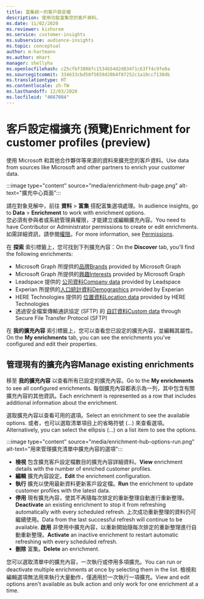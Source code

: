 ```yaml
---
title: 富集統一的客戶設定檔
description: 使用功能富集您的客戶資料。
ms.date: 11/02/2020
ms.reviewer: kishorem
ms.service: customer-insights
ms.subservice: audience-insights
ms.topic: conceptual
author: m-hartmann
ms.author: mhart
manager: shellyha
ms.openlocfilehash: c25cfbf3808fc1534b54d2d834f1c63ff4c9fe0a
ms.sourcegitcommit: 334633cbd58f5659d20b4f87252c1a10cc7130db
ms.translationtype: HT
ms.contentlocale: zh-TW
ms.lasthandoff: 12/03/2020
ms.locfileid: "4667084"
---
```

# <a name="enrichment-for-customer-profiles-preview"></a><span data-ttu-id="f8814-103">客戶設定檔擴充 (預覽)</span><span class="sxs-lookup"><span data-stu-id="f8814-103">Enrichment for customer profiles (preview)</span></span>

<span data-ttu-id="f8814-104">使用 Microsoft 和其他合作夥伴等來源的資料來擴充您的客戶資料。</span><span class="sxs-lookup"><span data-stu-id="f8814-104">Use data from sources like Microsoft and other partners to enrich your customer data.</span></span>

:::image type="content" source="media/enrichment-hub-page.png" alt-text="擴充中心頁面":::

<span data-ttu-id="f8814-106">請在對象見解中，前往 **資料** > **富集** 搭配富集選項處理。</span><span class="sxs-lookup"><span data-stu-id="f8814-106">In audience insights, go to **Data** > **Enrichment** to work with enrichment options.</span></span>    
<span data-ttu-id="f8814-107">您必須有參與者或系統管理員權限，才能建立或編輯擴充內容。</span><span class="sxs-lookup"><span data-stu-id="f8814-107">You need to have Contributor or Administrator permissions to create or edit enrichments.</span></span> <span data-ttu-id="f8814-108">如需詳細資訊，請參閱[權限](permissions.md)。</span><span class="sxs-lookup"><span data-stu-id="f8814-108">For more information, see [Permissions](permissions.md).</span></span>

<span data-ttu-id="f8814-109">在 **探索** 索引標籤上，您可找到下列擴充內容：</span><span class="sxs-lookup"><span data-stu-id="f8814-109">On the **Discover** tab, you'll find the following enrichments:</span></span>

- <span data-ttu-id="f8814-110">Microsoft Graph 所提供的[品牌](enrichment-microsoft-graph.md)</span><span class="sxs-lookup"><span data-stu-id="f8814-110">[Brands](enrichment-microsoft-graph.md) provided by Microsoft Graph</span></span>
- <span data-ttu-id="f8814-111">Microsoft Graph 所提供的[興趣](enrichment-microsoft-graph.md)</span><span class="sxs-lookup"><span data-stu-id="f8814-111">[Interests](enrichment-microsoft-graph.md) provided by Microsoft Graph</span></span>
- <span data-ttu-id="f8814-112">Leadspace 提供的 [公司資料](enrichment-leadspace.md)</span><span class="sxs-lookup"><span data-stu-id="f8814-112">[Company data](enrichment-leadspace.md) provided by Leadspace</span></span>
- <span data-ttu-id="f8814-113">Experian 所提供的[人口統計資料](enrichment-experian.md)</span><span class="sxs-lookup"><span data-stu-id="f8814-113">[Demographics](enrichment-experian.md) provided by Experian</span></span>
- <span data-ttu-id="f8814-114">HERE Technologies 提供的 [位置資料](enrichment-here.md)</span><span class="sxs-lookup"><span data-stu-id="f8814-114">[Location data](enrichment-here.md) provided by HERE Technologies</span></span>
- <span data-ttu-id="f8814-115">透過安全檔案傳輸通訊協定 (SFTP) 的 [自訂資料](enrichment-SFTP-custom-import.md)</span><span class="sxs-lookup"><span data-stu-id="f8814-115">[Custom data](enrichment-SFTP-custom-import.md) through Secure File Transfer Protocol (SFTP)</span></span>

<span data-ttu-id="f8814-116">在 **我的擴充內容** 索引標籤上，您可以查看您已設定的擴充內容，並編輯其屬性。</span><span class="sxs-lookup"><span data-stu-id="f8814-116">On the **My enrichments** tab, you can see the enrichments you've configured and edit their properties.</span></span>

## <a name="manage-existing-enrichments"></a><span data-ttu-id="f8814-117">管理現有的擴充內容</span><span class="sxs-lookup"><span data-stu-id="f8814-117">Manage existing enrichments</span></span>

<span data-ttu-id="f8814-118">移至 **我的擴充內容** 以查看所有已設定的擴充內容。</span><span class="sxs-lookup"><span data-stu-id="f8814-118">Go to the **My enrichments** to see all configured enrichments.</span></span> <span data-ttu-id="f8814-119">每個擴充內容都表示為一列，其中包含有關擴充內容的其他資訊。</span><span class="sxs-lookup"><span data-stu-id="f8814-119">Each enrichment is represented as a row that includes additional information about the enrichment.</span></span>

<span data-ttu-id="f8814-120">選取擴充內容以查看可用的選項。</span><span class="sxs-lookup"><span data-stu-id="f8814-120">Select an enrichment to see the available options.</span></span> <span data-ttu-id="f8814-121">或者，也可以選取清單項目上的省略符號 (...) 來查看選項。</span><span class="sxs-lookup"><span data-stu-id="f8814-121">Alternatively, you can select the ellipsis (...) on a list item to see the options.</span></span>

:::image type="content" source="media/enrichment-hub-options-run.png" alt-text="用來管理擴充清單中擴充內容的選項":::

- <span data-ttu-id="f8814-123">**檢視** 包含擴充客戶設定檔數目的擴充內容詳細資料。</span><span class="sxs-lookup"><span data-stu-id="f8814-123">**View** enrichment details with the number of enriched customer profiles.</span></span>
- <span data-ttu-id="f8814-124">**編輯** 擴充內容設定。</span><span class="sxs-lookup"><span data-stu-id="f8814-124">**Edit** the enrichment configuration.</span></span>
- <span data-ttu-id="f8814-125">**執行** 擴充以使用最新資料更新客戶設定檔。</span><span class="sxs-lookup"><span data-stu-id="f8814-125">**Run** the enrichment to update customer profiles with the latest data.</span></span>
- <span data-ttu-id="f8814-126">**停用** 現有擴充內容，使其不再隨每次排定的重新整理自動進行重新整理。</span><span class="sxs-lookup"><span data-stu-id="f8814-126">**Deactivate** an existing enrichment to stop it from refreshing automatically with every scheduled refresh.</span></span> <span data-ttu-id="f8814-127">上次成功重新整理的資料仍可繼續使用。</span><span class="sxs-lookup"><span data-stu-id="f8814-127">Data from the last successful refresh will continue to be available.</span></span> <span data-ttu-id="f8814-128">**啟用** 非使用中擴充內容，以重新開始隨每次排定的重新整理進行自動重新整理。</span><span class="sxs-lookup"><span data-stu-id="f8814-128">**Activate** an inactive enrichment to restart automatic refreshing with every scheduled refresh.</span></span>
- <span data-ttu-id="f8814-129">**刪除** 富集。</span><span class="sxs-lookup"><span data-stu-id="f8814-129">**Delete** an enrichment.</span></span>

<span data-ttu-id="f8814-130">您可以選取清單中的擴充內容，一次執行或停用多項擴充。</span><span class="sxs-lookup"><span data-stu-id="f8814-130">You can run or deactivate multiple enrichments at once by selecting them in the list.</span></span> <span data-ttu-id="f8814-131">檢視和編輯選項無法用來執行大量動作，僅適用於一次執行一項擴充。</span><span class="sxs-lookup"><span data-stu-id="f8814-131">View and edit options aren't available as bulk action and only work for one enrichment at a time.</span></span>
